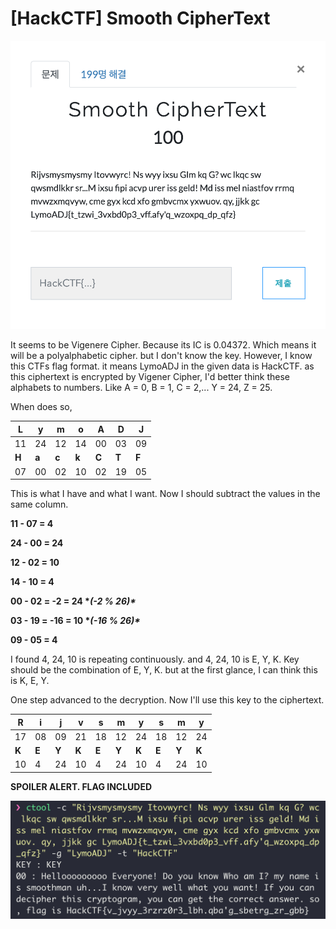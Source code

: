 # [HackCTF] Smooth CipherText

![download(2)](https://github.com/lsh745/CTF/blob/master/HackCTF/pic/download%20(2).png)

It seems to be Vigenere Cipher. Because its IC is 0.04372. Which means it will be a polyalphabetic cipher. but I don't know the key. However, I know this CTFs flag format. it means LymoADJ in the given data is HackCTF. as this ciphertext is encrypted by Vigener Cipher, I'd better think these alphabets to numbers. Like A = 0, B = 1, C = 2,... Y = 24, Z = 25.

When does so, 

| **L** | **y** | **m** | **o** | **A** | **D** | **J** |
| ----- | ----- | ----- | ----- | ----- | ----- | ----- |
| 11    | 24    | 12    | 14    | 00    | 03    | 09    |
| **H** | **a** | **c** | **k** | **C** | **T** | **F** |
| 07    | 00    | 02    | 10    | 02    | 19    | 05    |

 

This is what I have and what I want. Now I should subtract the values in the same column.

 

**11 - 07 = 4**

**24 - 00 = 24**

**12 - 02 = 10**

**14 - 10 = 4**

**00 - 02 = -2 = 24 \**(-2 % 26)\****

**03 - 19 = -16 = 10 \**(-16 % 26)\****

**09 - 05 = 4**

 

I found 4, 24, 10 is repeating continuously. and 4, 24, 10 is E, Y, K. Key should be the combination of E, Y, K. but at the first glance, I can think this is K, E, Y.

One step advanced to the decryption. Now I'll use this key to the ciphertext. 

| **R** | **i** | **j** | **v** | **s** | **m** | **y** | **s** | **m** | **y** |
| ----- | ----- | ----- | ----- | ----- | ----- | ----- | ----- | ----- | ----- |
| 17    | 08    | 09    | 21    | 18    | 12    | 24    | 18    | 12    | 24    |
| **K** | **E** | **Y** | **K** | **E** | **Y** | **K** | **E** | **Y** | **K** |
| 10    | 4     | 24    | 10    | 4     | 24    | 10    | 4     | 24    | 10    |

 

**SPOILER ALERT. FLAG INCLUDED**

![download(3)](https://github.com/lsh745/CTF/blob/master/HackCTF/pic/download%20(3).png)
